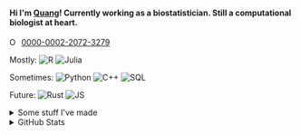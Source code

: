#### Hi I'm [Quang](https://qpmnguyen.com)! Currently working as a biostatistician. Still a computational biologist at heart.    

<div itemscope itemtype="https://schema.org/Person"><a itemprop="sameAs" content="https://orcid.org/0000-0002-2072-3279" href="https://orcid.org/0000-0002-2072-3279" target="orcid.widget" rel="me noopener noreferrer" style="vertical-align:top;"><img src="https://orcid.org/sites/default/files/images/orcid_16x16.png" style="width:1em;margin-right:.5em;" alt="ORCID iD icon">0000-0002-2072-3279</a></div>

Mostly: ![R](https://img.shields.io/static/v1?logo=R&label=&message=R&color=165CAA&logoColor=white&style=flat-square&link=)
![Julia](https://img.shields.io/static/v1?logo=Julia&label=&message=Julia&color=9558B2&logoColor=white&style=flat-square&link=)

Sometimes: ![Python](https://img.shields.io/static/v1?logo=python&label=&message=Python&color=FFD43B&logoColor=4B8BBE&style=flat-square&link=)
![C++](https://img.shields.io/static/v1?logo=C%2B%2B&label=&message=C%2B%2B&color=blue&logoColor=ice&style=flat-square&link=)
![SQL](https://img.shields.io/static/v1?logo=SQLite&label=&message=SQLite&color=4479A1&logoColor=white&style=flat-square&link=)

Future: ![Rust](https://img.shields.io/static/v1?logo=Rust&label=&message=Rust&color=B7410E&logoColor=black&style=flat-square&link=)
![JS](https://img.shields.io/static/v1?logo=JavaScript&label=&message=JavaScript&color=yellow&logoColor=black&style=flat-square&link=)



<details>
<summary> Some stuff I've made </summary> 
  
### Software  
* [CBEA](https://github.com/qpmnguyen/CBEA): R package for the CBEA method (Nguyen et al. 2022+) for taxonomic enrichment analysis.  
* [GeneSets.jl](https://github.com/qpmnguyen/GeneSets.jl): Julia package to perform gene set enrichment analysis.  

### Reproducible analyses from prepared manuscripts    
[Associations between the microbiome and metabolome in early life](https://github.com/qpmnguyen/infant_metabolome_microbiome)  
[CBEA: Competitive Balances for Taxonomic Enrichment Analysis](https://github.com/qpmnguyen/cILR_analysis)    
[Evaluating trait databases for taxon-set analysis](https://github.com/qpmnguyen/microbe_set_trait)
<br />
</details>
 
<details>
<summary> GitHub Stats </summary>
<br />

[![Top Langs](https://github-readme-stats.vercel.app/api/top-langs/?username=qpmnguyen&hide=html,jupyter%20notebook,javascript,css,tex,postscript,shell,nextflow&theme=merko&layout=compact&langs_count=6)](https://github.com/anuraghazra/github-readme-stats)

[![Quang's github stats](https://github-readme-stats.vercel.app/api?username=qpmnguyen&show_icons=true&theme=merko&hide=issues)](https://github.com/anuraghazra/github-readme-stats)


</details>



